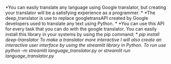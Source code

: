 *You can easily translate any language using Google translator, but creating your translator will be a satisfying experience as a programmer. *
*The deep_translator is use to replace googletransAPI created by Google developers used to translate any text using Python. *
*You can use this API for every task that you can do with the google translator. You can easily install this library in your systems by using the pip command; *
*pip install deep-translator*
*To make a translator more interactive I will also create an interactive user interface by using the streamlit library in Python.*
*To run use python -m streamlit language_translator.py or streamlit run language_translator.py*
